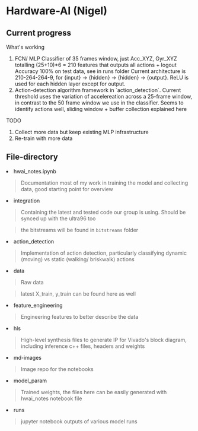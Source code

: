 # Hardware-AI (Nigel)

## Current progress

What's working
<ol>
    <li> 
        FCN/ MLP Classifier of 35 frames window, just Acc_XYZ, Gyr_XYZ totalling (25+10)*6 = 210 features that outputs all actions + logout
        Accuracy 100% on test data, see in runs folder
        Current architecture is 210-264-264-9, for {input} -> {hidden} -> {hidden} -> {output}. ReLU is used for each hidden layer except for output.
    </li>
    <li> Action-detection algorithm framework in `action_detection`. Current threshold uses the variation of accelereation across a 25-frame window, in contrast to the 50 frame window we use in the classifier. Seems to identify actions well, sliding window + buffer collection explained here</li>
</ol>

TODO
<ol>
    <li> Collect more data but keep existing MLP infrastructure </li>
    <li> Re-train with more data</li>
</ol>

## File-directory

<li> hwai_notes.ipynb </li>

> Documentation most of my work in training the model and collecting data, good starting point for overview

<li> integration </li>

> Containing the latest and tested code our group is using. Should be synced up with the ultra96 too

> the bitstreams will be found in `bitstreams` folder

<li> action_detection </li>

> Implementation of action detection, particularly classifying dynamic (moving) vs static (walking/ briskwalk) actions

<li> data </li>

> Raw data

> latest X_train, y_train can be found here as well

<li> feature_engineering </li>

> Engineering features to better describe the data

<li> hls </li>

> High-level synthesis files to generate IP for Vivado's block diagram, including inference c++ files, headers and weights 

<li> md-images </li>

> Image repo for the notebooks

<li> model_param </li>

> Trained weights, the files here can be easily generated with hwai_notes notebook file

<li> runs </li>

> jupyter notebook outputs of various model runs
